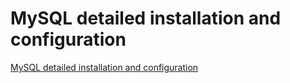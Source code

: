 # MySQL detailed installation and configuration
[MySQL detailed installation and configuration](https://aiwithcloud.com/2022/09/16/mysql_detailed_installation_and_configuration/)